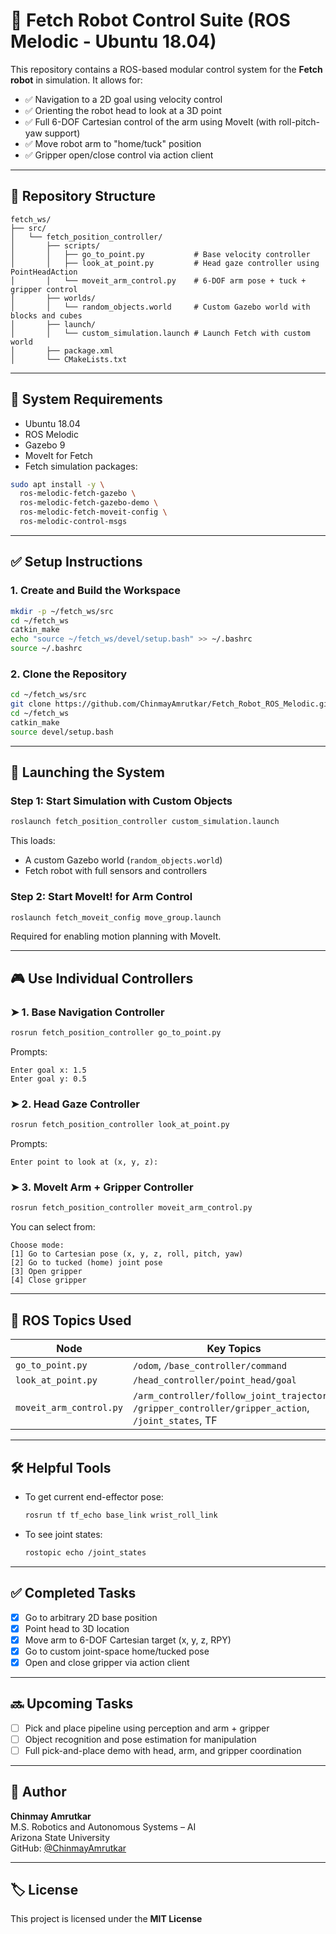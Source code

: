 # 🦾 Fetch Robot Control Suite (ROS Melodic - Ubuntu 18.04)

This repository contains a ROS-based modular control system for the **Fetch robot** in simulation. It allows for:

- ✅ Navigation to a 2D goal using velocity control  
- ✅ Orienting the robot head to look at a 3D point  
- ✅ Full 6-DOF Cartesian control of the arm using MoveIt (with roll-pitch-yaw support)  
- ✅ Move robot arm to "home/tuck" position  
- ✅ Gripper open/close control via action client

---

## 📁 Repository Structure

```
fetch_ws/
├── src/
│   └── fetch_position_controller/
│       ├── scripts/
│       │   ├── go_to_point.py           # Base velocity controller
│       │   ├── look_at_point.py         # Head gaze controller using PointHeadAction
│       │   └── moveit_arm_control.py    # 6-DOF arm pose + tuck + gripper control
│       ├── worlds/
│       │   └── random_objects.world     # Custom Gazebo world with blocks and cubes
│       ├── launch/
│       │   └── custom_simulation.launch # Launch Fetch with custom world
│       ├── package.xml
│       └── CMakeLists.txt
```

---

## 🧰 System Requirements

- Ubuntu 18.04  
- ROS Melodic  
- Gazebo 9  
- MoveIt for Fetch  
- Fetch simulation packages:

```bash
sudo apt install -y \
  ros-melodic-fetch-gazebo \
  ros-melodic-fetch-gazebo-demo \
  ros-melodic-fetch-moveit-config \
  ros-melodic-control-msgs
```

---

## ✅ Setup Instructions

### 1. Create and Build the Workspace

```bash
mkdir -p ~/fetch_ws/src
cd ~/fetch_ws
catkin_make
echo "source ~/fetch_ws/devel/setup.bash" >> ~/.bashrc
source ~/.bashrc
```

### 2. Clone the Repository

```bash
cd ~/fetch_ws/src
git clone https://github.com/ChinmayAmrutkar/Fetch_Robot_ROS_Melodic.git fetch_position_controller
cd ~/fetch_ws
catkin_make
source devel/setup.bash
```

---

## 🚀 Launching the System

### Step 1: Start Simulation with Custom Objects

```bash
roslaunch fetch_position_controller custom_simulation.launch
```

This loads:
- A custom Gazebo world (`random_objects.world`)
- Fetch robot with full sensors and controllers

### Step 2: Start MoveIt! for Arm Control

```bash
roslaunch fetch_moveit_config move_group.launch
```

Required for enabling motion planning with MoveIt.

---

## 🎮 Use Individual Controllers

### ➤ 1. Base Navigation Controller

```bash
rosrun fetch_position_controller go_to_point.py
```

Prompts:
```
Enter goal x: 1.5
Enter goal y: 0.5
```

### ➤ 2. Head Gaze Controller

```bash
rosrun fetch_position_controller look_at_point.py
```

Prompts:
```
Enter point to look at (x, y, z):
```

### ➤ 3. MoveIt Arm + Gripper Controller

```bash
rosrun fetch_position_controller moveit_arm_control.py
```

You can select from:

```
Choose mode:
[1] Go to Cartesian pose (x, y, z, roll, pitch, yaw)
[2] Go to tucked (home) joint pose
[3] Open gripper
[4] Close gripper
```

---

## 📡 ROS Topics Used

| Node | Key Topics |
|------|------------|
| `go_to_point.py` | `/odom`, `/base_controller/command` |
| `look_at_point.py` | `/head_controller/point_head/goal` |
| `moveit_arm_control.py` | `/arm_controller/follow_joint_trajectory`, `/gripper_controller/gripper_action`, `/joint_states`, TF |

---

## 🛠️ Helpful Tools

- To get current end-effector pose:
  ```bash
  rosrun tf tf_echo base_link wrist_roll_link
  ```

- To see joint states:
  ```bash
  rostopic echo /joint_states
  ```

---

## ✅ Completed Tasks

- [x] Go to arbitrary 2D base position  
- [x] Point head to 3D location  
- [x] Move arm to 6-DOF Cartesian target (x, y, z, RPY)  
- [x] Go to custom joint-space home/tucked pose  
- [x] Open and close gripper via action client

---

## 🔜 Upcoming Tasks

- [ ] Pick and place pipeline using perception and arm + gripper  
- [ ] Object recognition and pose estimation for manipulation  
- [ ] Full pick-and-place demo with head, arm, and gripper coordination  

---

## 🧠 Author

**Chinmay Amrutkar**  
M.S. Robotics and Autonomous Systems – AI  
Arizona State University  
GitHub: [@ChinmayAmrutkar](https://github.com/ChinmayAmrutkar)

---

## 🏷️ License

This project is licensed under the **MIT License**
